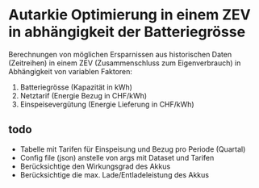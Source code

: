 # Autarkie Optimierung in einem ZEV in abhängigkeit der Batteriegrösse 


Berechnungen von möglichen Ersparnissen aus historischen Daten (Zeitreihen) in einem ZEV (Zusammenschluss zum Eigenverbrauch)
in Abhängigkeit von variablen Faktoren:

1. Batteriegrösse (Kapazität in kWh)
2. Netztarif (Energie Bezug in CHF/kWh) 
3. Einspeisevergütung (Energie Lieferung in CHF/kWh)

## todo
- Tabelle mit Tarifen für Einspeisung und Bezug pro Periode (Quartal)
- Config file (json) anstelle von args mit Dataset und Tarifen
- Berücksichtige den Wirkungsgrad des Akkus
- Berücksichtige die max. Lade/Entladeleistung des Akkus

